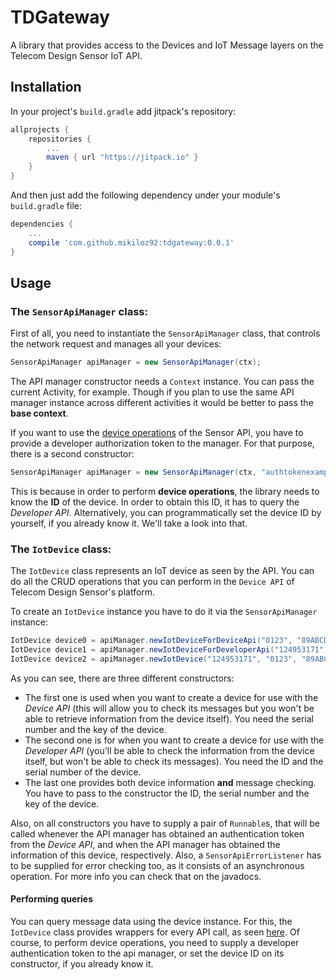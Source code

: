 # TDGateway
A library that provides access to the Devices and IoT Message layers on the Telecom Design Sensor IoT API.

## Installation
In your project's `build.gradle` add jitpack's repository:
```gradle
allprojects {
	repositories {
		...
		maven { url "https://jitpack.io" }
	}
}
```
And then just add the following dependency under your module's `build.gradle` file:
```gradle
dependencies {
	...
	compile 'com.github.mikiloz92:tdgateway:0.0.1'
}
```

## Usage
### The `SensorApiManager` class:
First of all, you need to instantiate the `SensorApiManager` class, that controls the network request and manages all your devices:
```java
SensorApiManager apiManager = new SensorApiManager(ctx);
```
The API manager constructor needs a `Context` instance. You can pass the current Activity, for example. Though if you plan to use the same API manager instance across different activities it would be better to pass the **base context**.

If you want to use the [device operations](https://developers.insgroup.fr/iot/device.html#change_status) of the Sensor API, you have to provide a developer authorization token to the manager. For that purpose, there is a second constructor:
```java
SensorApiManager apiManager = new SensorApiManager(ctx, "authtokenexample==");
```

This is because in order to perform **device operations**, the library needs to know the **ID** of the device. In order to obtain this ID, it has to query the *Developer API*. Alternatively, you can programmatically set the device ID by yourself, if you already know it. We'll take a look into that.

### The `IotDevice` class:
The `IotDevice` class represents an IoT device as seen by the API. You can do all the CRUD operations that you can perform in the `Device API` of Telecom Design Sensor's platform.

To create an `IotDevice` instance you have to do it via the `SensorApiManager` instance:
```java
IotDevice device0 = apiManager.newIotDeviceForDeviceApi("0123", "89ABCDEF", ...);
IotDevice device1 = apiManager.newIotDeviceForDeveloperApi("124953171", "0123", ...);
IotDevice device2 = apiManager.newIotDevice("124953171", "0123", "89ABCDEF", ...);
```
As you can see, there are three different constructors:
* The first one is used when you want to create a device for use with the *Device API* (this will allow you to check its messages but you won't be able to retrieve information from the device itself). You need the serial number and the key of the device.
* The second one is for when you want to create a device for use with the *Developer API* (you'll be able to check the information from the device itself, but won't be able to check its messages). You need the ID and the serial number of the device.
* The last one provides both device information **and** message checking. You have to pass to the constructor the ID, the serial number and the key of the device.

Also, on all constructors you have to supply a pair of `Runnable`s, that will be called whenever the API manager has obtained an authentication token from the *Device API*, and when the API manager has obtained the information of this device, respectively. Also, a `SensorApiErrorListener` has to be supplied for error checking too, as it consists of an asynchronous operation. For more info you can check that on the javadocs.

#### Performing queries
You can query message data using the device instance. For this, the `IotDevice` class provides wrappers for every API call, as seen [here](https://developers.insgroup.fr/iot/device.html#msgs_history). Of course, to perform device operations, you need to supply a developer authentication token to the api manager, or set the device ID on its constructor, if you already know it.
